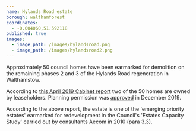```yaml
---
name: Hylands Road estate
borough: walthamforest
coordinates:
  - -0.004060,51.592118
published: true
images:
  - image_path: /images/hylandsroad.png
  - image_path: /images/hylandsroad2.png
---
```

Approximately 50 council homes have been earmarked for demolition on the remaining phases 2 and 3 of the Hylands Road regeneration in Walthamstow.

According to [this April 2019 Cabinet report](https://democracy.walthamforest.gov.uk/ieDecisionDetails.aspx?ID=3213) two of the 50 homes are owned by leaseholders. Planning permission was [approved](https://www.guardian-series.co.uk/news/18085677.plans-knock-hylands-road-council-housing-build-120-new-homes-approved/) in December 2019.

According to the above report, the estate is one of the 'emerging priority estates' earmarked for redevelopment in the Council's 'Estates Capacity Study' carried out by consultants Aecom in 2010 (para 3.3). 

